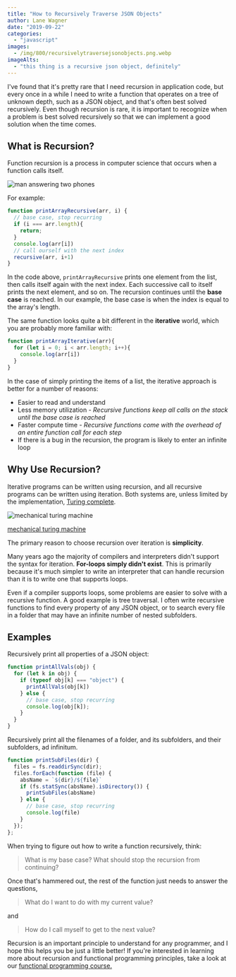 ```yaml
---
title: "How to Recursively Traverse JSON Objects"
author: Lane Wagner
date: "2019-09-22"
categories: 
  - "javascript"
images:
  - /img/800/recursivelytraversejsonobjects.png.webp
imageAlts: 
  - "this thing is a recursive json object, definitely"
---
```


I've found that it's pretty rare that I need recursion in application code, but every once in a while I need to write a function that operates on a tree of unknown depth, such as a JSON object, and that's often best solved recursively. Even though recursion is rare, it is important to recognize when a problem is best solved recursively so that we can implement a good solution when the time comes.

## What is Recursion?

Function recursion is a process in computer science that occurs when a function calls itself.

![man answering two phones](/img/800/cut.jpg)

For example:

```js
function printArrayRecursive(arr, i) {
  // base case, stop recurring
  if (i === arr.length){
    return;
  }
  console.log(arr[i])
  // call ourself with the next index
  recursive(arr, i+1)
}
```

In the code above, `printArrayRecursive` prints one element from the list, then calls itself again with the next index. Each successive call to itself prints the next element, and so on. The recursion continues until the **base case** is reached. In our example, the base case is when the index is equal to the array's length.

The same function looks quite a bit different in the **iterative** world, which you are probably more familiar with:

```js
function printArrayIterative(arr){
  for (let i = 0; i < arr.length; i++){
    console.log(arr[i])
  }
}
```

In the case of simply printing the items of a list, the iterative approach is better for a number of reasons:

- Easier to read and understand
- Less memory utilization - _Recursive functions keep all calls on the stack until the base case is reached_
- Faster compute time - _Recursive functions come with the overhead of an entire function call for each step_
- If there is a bug in the recursion, the program is likely to enter an infinite loop

## Why Use Recursion?

Iterative programs can be written using recursion, and all recursive programs can be written using iteration. Both systems are, unless limited by the implementation, [Turing c](https://en.wikipedia.org/wiki/Turing_completeness)[omplete](https://en.wikipedia.org/wiki/Turing_completeness).

![mechanical turing machine ](/img/800/mechanical-turing-machine-in-wood-vo8izckhif0mp4-shot0001_featured.png)

[mechanical turing machine](https://hackaday.com/2018/03/08/mechanical-wooden-turing-machine/)

The primary reason to choose recursion over iteration is **simplicity**.

Many years ago the majority of compilers and interpreters didn't support the syntax for iteration. **For-loops simply didn't exist**. This is primarily because it's much simpler to write an interpreter that can handle recursion than it is to write one that supports loops.

Even if a compiler supports loops, some problems are easier to solve with a recursive function. A good example is tree traversal. I often write recursive functions to find every property of any JSON object, or to search every file in a folder that may have an infinite number of nested subfolders.

## Examples

Recursively print all properties of a JSON object:

```js
function printAllVals(obj) {
  for (let k in obj) {
    if (typeof obj[k] === "object") {
      printAllVals(obj[k])
    } else {
      // base case, stop recurring
      console.log(obj[k]);
    }
  }
}
```

Recursively print all the filenames of a folder, and its subfolders, and their subfolders, ad infinitum.

```js
function printSubFiles(dir) {
  files = fs.readdirSync(dir);
  files.forEach(function (file) {
    absName = `${dir}/${file}`
    if (fs.statSync(absName).isDirectory()) {
      printSubFiles(absName)
    } else {
      // base case, stop recurring
      console.log(file)
    }
  });
};
```

When trying to figure out how to write a function recursively, think:

> What is my base case? What should stop the recursion from continuing?

Once that's hammered out, the rest of the function just needs to answer the questions,

> What do I want to do with my current value?

and

> How do I call myself to get to the next value?

Recursion is an important principle to understand for any programmer, and I hope this helps you be just a little better! If you're interested in learning more about recursion and functional programming principles, take a look at our [functional programming course.](https://boot.dev/courses/learn-functional-programming)
